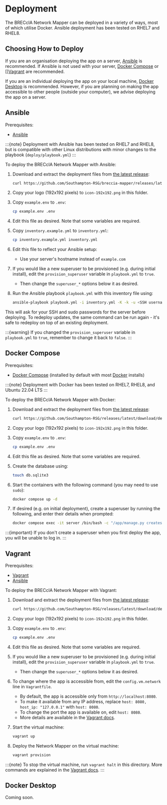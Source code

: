 # Deployment

The BRECcIA Network Mapper can be deployed in a variety of ways, most of which utilise Docker.
Ansible deployment has been tested on RHEL7 and RHEL8.

## Choosing How to Deploy

If you are an organisation deploying the app on a server, [Ansible](#ansible) is recommended. If Ansible is not used with your server, [Docker Compose](#docker-compose) or [][Vagrant](#vagrant) are recommended.

If you are an individual deploying the app on your local machine, [Docker Desktop](#docker-desktop) is recommended. However, if you are planning on making the app accessible to other people (outside your computer), we advise deploying the app on a server.

## Ansible

Prerequisites:

- [Ansible](https://www.ansible.com/)

:::{note}
Deployment with Ansible has been tested on RHEL7 and RHEL8, but is compatible with other Linux distributions with minor changes to the playbook (`deploy/playbook.yml`)
:::

To deploy the BRECcIA Network Mapper with Ansible:

1. Download and extract the deployment files from [the latest release](https://github.com/Southampton-RSG/breccia-mapper/releases/latest):

    ```bash
    curl https://github.com/Southampton-RSG/breccia-mapper/releases/latest/download/deploy-ansible.tar | tar xzv && cd network-mapper
    ```

2. Copy your logo (192x192 pixels) to `icon-192x192.png` in this folder.

3. Copy `example.env` to `.env`:

    ```bash
    cp example.env .env
    ```

4. Edit this file as desired. Note that some variables are required.
5. Copy `inventory.example.yml` to `inventory.yml`:

    ```bash
    cp inventory.example.yml inventory.yml
    ```

6. Edit this file to reflect your Ansible setup:
    - Use your server's hostname instead of `example.com`
7. If you would like a new superuser to be provisioned (e.g. during initial install), edit the `provision_superuser` variable in `playbook.yml` to `true`.
    - Then change the `superuser_*` options below it as desired.
8. Run the Ansible playbook `playbook.yml` with this inventory file using:

    ```bash
    ansible-playbook playbook.yml -i inventory.yml -K -k -u <SSH username>
    ```

This will ask for your SSH and sudo passwords for the server before deploying.
To redeploy updates, the same command can be run again - it's safe to redeploy on top of an existing deployment.

:::{warning}
If you changed the `provision_superuser` variable in `playbook.yml` to `true`, remember to change it back to `false`.
:::


## Docker Compose

Prerequisites:

- [Docker Compose](https://docs.docker.com/compose) (installed by default with most [Docker](https://docker.com/) installs)

:::{note}
Deployment with Docker has been tested on RHEL7, RHEL8, and Ubuntu 22.04 LTS
:::

To deploy the BRECcIA Network Mapper with Docker:

1. Download and extract the deployment files from [the latest release](https://github.com/Southampton-RSG/breccia-mapper/releases/latest):

    ```bash
    curl https://github.com/Southampton-RSG/releases/latest/download/deploy-docker.tar | tar xzv && cd network-mapper
    ```

2. Copy your logo (192x192 pixels) to `icon-192x192.png` in this folder.
3. Copy `example.env` to `.env`:

    ```bash
    cp example.env .env
    ```

4. Edit this file as desired. Note that some variables are required.
3. Create the database using:

    ```bash
    touch db.sqlite3
    ```

5. Start the containers with the following command (you may need to use `sudo`):

    ```bash
    docker compose up -d
    ```

6. If desired (e.g. on initial deployment), create a superuser by running the following, and enter their details when prompted:

    ```bash
    docker compose exec -it server /bin/bash -c "/app/manage.py createsuperuser"
    ```

:::{important}
If you don't create a superuser when you first deploy the app, you will be unable to log in.
:::

## Vagrant

Prerequisites:

- [Vagrant](https://www.vagrantup.com/)
- [Ansible](https://www.ansible.com/)

To deploy the BRECcIA Network Mapper with Vagrant:

1. Download and extract the deployment files from [the latest release](https://github.com/Southampton-RSG/breccia-mapper/releases/latest):

    ```bash
    curl https://github.com/Southampton-RSG/releases/latest/download/deploy-vagrant.tar | tar xzv && cd network-mapper
    ```

2. Copy your logo (192x192 pixels) to `icon-192x192.png` in this folder.
3. Copy `example.env` to `.env`:

    ```bash
    cp example.env .env
    ```

4. Edit this file as desired. Note that some variables are required.
5. If you would like a new superuser to be provisioned (e.g. during initial install), edit the `provision_superuser` variable in `playbook.yml` to `true`.
    - Then change the `superuser_*` options below it as desired.
6. To change where the app is accessible from, edit the `config.vm.network` line in `Vagrantfile`.
    - By default, the app is accessible only from `http://localhost:8080`.
    - To make it available from any IP address, replace `host: 8080, host_ip: "127.0.0.1"` with `host: 8080`.
    - To change the port the app is available on, edit `host: 8080`.
    - More details are available in the [Vagrant docs](https://developer.hashicorp.com/vagrant/docs/networking).
6. Start the virtual machine:

    ```bash
    vagrant up
    ```

7. Deploy the Network Mapper on the virtual machine:

    ```bash
    vagrant provision
    ```


:::{note}
To stop the virtual machine, run `vagrant halt` in this directory. More commands are explained in the [Vagrant docs](https://developer.hashicorp.com/vagrant/docs/cli).
:::

## Docker Desktop

Coming soon.

